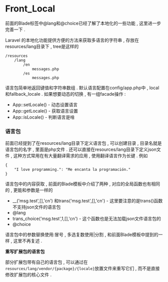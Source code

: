 # Front\_Local

前面的Blade标签中@lang和@choice已经了解了本地化的一些功能 , 这里进一步完善一下 .

Laravel 的本地化功能提供方便的方法来获取多语言的字符串 , 存放在resources/lang目录下 , tree是这样的

```
/resources
    /lang
        /en
            messages.php
        /es
            messages.php
```

语言包简单地返回键值和字符串数组 . 默认语言配置在config/app.php中 , local和fallback\_locale . 如果想要动态的切换 , 有一组facade操作 :

* App::setLocale\(\) - 动态设置语言
* App::getLocale\(\) - 获取语言设置
* App::isLocale\(\) - 判断语言是啥

### 语言包

前面已经提到了在 resources/lang目录下定义语言包 , 可以创建目录 , 目录名就是语言包的名字 , 里面是php文件 . 还可以直接在resources/lang目录下定义json文件 , 这种方式常用在有大量翻译需求的应用 , 使用翻译语言作为长键 . 例如

```
{
    "I love programming.": "Me encanta la programación."
}
```

语言包中的内容获取 , 前面的Blade模板中介绍了两种 , 对应的全局函数也有相同的 , 更能和参数是一样的

* \_\_\('msg.test',\[\],'cn'\) 和trans\('msg.test',\[\],'cn'\) - 这里要注意的是trans\(\)函数不支持json文件的语言包
* @lang
* trans\_choice\('msg.test',1,\[\],'cn'\) - 这个函数也是无法加载json文件语言包的
* @choice

语言包中的参数替换使用:冒号 , 多选复数使用\|分割 , 和前面Blade模板中提到的一样 , 这里不再复述 . 

**重写扩展包的语言包**

部分扩展包带有自己的语言包 , 可以通过在`resources/lang/vendor/{package}/{locale}`放置文件来重写它们 , 而不是直接修改扩展包的核心文件 . 

